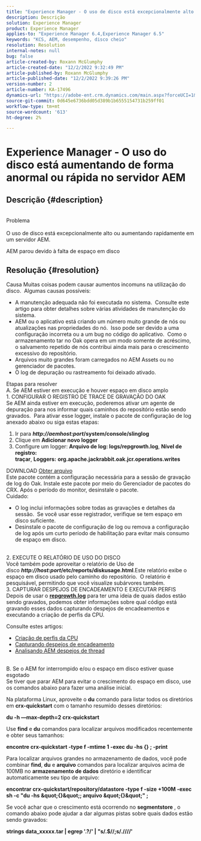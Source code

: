 ```yaml
---
title: "Experience Manager - O uso de disco está excepcionalmente alto ou aumentando rapidamente no AEM Server"
description: Descrição
solution: Experience Manager
product: Experience Manager
applies-to: "Experience Manager 6.4,Experience Manager 6.5"
keywords: "KCS, AEM, desempenho, disco cheio"
resolution: Resolution
internal-notes: null
bug: false
article-created-by: Roxann McGlumphy
article-created-date: "12/2/2022 9:32:49 PM"
article-published-by: Roxann McGlumphy
article-published-date: "12/2/2022 9:39:26 PM"
version-number: 2
article-number: KA-17496
dynamics-url: "https://adobe-ent.crm.dynamics.com/main.aspx?forceUCI=1&pagetype=entityrecord&etn=knowledgearticle&id=50e8f4dc-8872-ed11-9561-6045bd006079"
source-git-commit: 0d645e6736bdd05d389b1b6555154731b259ff01
workflow-type: tm+mt
source-wordcount: '613'
ht-degree: 2%

---
```


# Experience Manager - O uso do disco está aumentando de forma anormal ou rápida no servidor AEM

## Descrição {#description}

<br>Problema<br><br>
O uso de disco está excepcionalmente alto ou aumentando rapidamente em um servidor AEM.

AEM parou devido à falta de espaço em disco






## Resolução {#resolution}

Causa Muitas coisas podem causar aumentos incomuns na utilização do disco.  Algumas causas possíveis:<br>
- A manutenção adequada não foi executada no sistema.  Consulte este artigo para obter detalhes sobre várias atividades de manutenção do sistema.
- AEM ou o aplicativo está criando um número muito grande de nós ou atualizações nas propriedades do nó.  Isso pode ser devido a uma configuração incorreta ou a um bug no código do aplicativo.  Como o armazenamento tar no Oak opera em um modo somente de acréscimo, o salvamento repetido de nós contribui ainda mais para o crescimento excessivo do repositório.
- Arquivos muito grandes foram carregados no AEM Assets ou no gerenciador de pacotes.
- O log de depuração ou rastreamento foi deixado ativado.

Etapas para resolver<br>A. Se AEM estiver em execução e houver espaço em disco amplo<br>1. CONFIGURAR O REGISTRO DE TRACE DE GRAVAÇÃO DO OAK<br>Se AEM ainda estiver em execução, poderemos ativar um agente de depuração para nos informar quais caminhos do repositório estão sendo gravados.  Para ativar esse logger, instale o pacote de configuração de log anexado abaixo ou siga estas etapas:
1. Ir para <b>*http://aemhost:port*/system/console/slinglog</b>
2. Clique em <b>Adicionar novo logger</b>
3. Configure um logger: <b>Arquivo de log: logs/repgrowth.log</b>, <b>Nível de registro: traçar</b>, <b>Loggers:</b> <b>org.apache.jackrabbit.oak.jcr.operations.writes</b>


DOWNLOAD
[Obter arquivo](https://helpx.adobe.com/content/dam/help/en/experience-manager/kb/analyze-unusual-repository-growth/jcr:content/main-pars/download/log_repository_growth-1.zip "log_repository_growth-1.zip") <br>Este pacote contém a configuração necessária para a sessão de gravação de log do Oak. Instale este pacote por meio do Gerenciador de pacotes do CRX. Após o período do monitor, desinstale o pacote.<br>
Cuidado:

- O log inclui informações sobre todas as gravações e detalhes da sessão.  Se você usar esse registrador, verifique se tem espaço em disco suficiente.
- Desinstale o pacote de configuração de log ou remova a configuração de log após um curto período de habilitação para evitar mais consumo de espaço em disco.

<br>2. EXECUTE O RELATÓRIO DE USO DO DISCO<br>
Você também pode aproveitar o relatório de Uso de disco <b>*http://host:port*/etc/reports/diskusage.html</b>.Este relatório exibe o espaço em disco usado pelo caminho do repositório.  O relatório é pesquisável, permitindo que você visualize subárvores também.
<br>3. CAPTURAR DESPEJOS DE ENCADEAMENTO E EXECUTAR PERFIS<br>
Depois de usar o <b>[repgrowth.log](https://helpx.adobe.com/experience-manager/kb/analyze-unusual-repository-growth.html#repgrowth)</b> para ter uma ideia de quais dados estão sendo gravados, podemos obter informações sobre qual código está gravando esses dados capturando despejos de encadeamentos e executando a criação de perfis da CPU.

Consulte estes artigos:

- [Criação de perfis da CPU](https://helpx.adobe.com/experience-manager/kb/AnalyzeUsingBuiltInProfiler.html)
- [Capturando despejos de encadeamento](https://helpx.adobe.com/experience-manager/kb/TakeThreadDump.html)
- [Analisando AEM despejos de thread](https://helpx.adobe.com/br/experience-manager/kb/thread-dump-analysis.html)

<br>B. Se o AEM for interrompido e/ou o espaço em disco estiver quase esgotado<br>
Se tiver que parar AEM para evitar o crescimento do espaço em disco, use os comandos abaixo para fazer uma análise inicial.

Na plataforma Linux, aproveite o <b>du</b> comando para listar todos os diretórios em <b>crx-quickstart</b> com o tamanho resumido desses diretórios:

<b>du -h —max-depth=2 crx-quickstart</b>

Use <b>find</b> e <b>du</b> comandos para localizar arquivos modificados recentemente e obter seus tamanhos:

<b>encontre crx-quickstart -type f -mtime 1 -exec du -hs {} \; -print</b>

Para localizar arquivos grandes no armazenamento de dados, você pode combinar <b>find</b>, <b>du</b> e <b>arquivo</b> comandos para localizar arquivos acima de 100MB no <b>armazenamento de dados</b> diretório e identificar automaticamente seu tipo de arquivo:

<b>encontrar crx-quickstart/repository/datastore -type f -size +100M -exec sh -c &quot;du -hs \&quot;{}\&quot;; arquivo \&quot;{}\&quot;&quot; \;</b>

Se você achar que o crescimento está ocorrendo no <b>segmentstore</b> , o comando abaixo pode ajudar a dar algumas pistas sobre quais dados estão sendo gravados:

<b>strings data_xxxxx.tar | egrep &#39;.?/&#39; | &quot;s/.$//;s/.\//\//&#39;</b>
